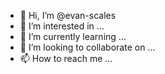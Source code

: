 - 👋 Hi, I’m @evan-scales
- 👀 I’m interested in ...
- 🌱 I’m currently learning ...
- 💞️ I’m looking to collaborate on ...
- 📫 How to reach me ...

<!---
evan-scales/evan-scales is a ✨ special ✨ repository because its `README.md` (this file) appears on your GitHub profile.
You can click the Preview link to take a look at your changes.
--->
